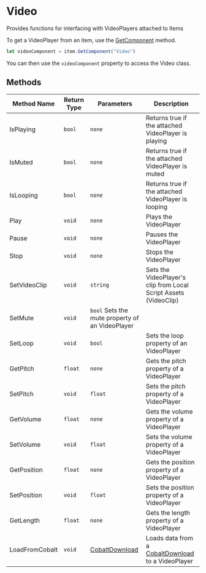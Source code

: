 # Video

Provides functions for interfacing with VideoPlayers attached to Items

To get a VideoPlayer from an item, use the [GetComponent](./../../item/getcomponent.md) method.

```js
let videoComponent = item.GetComponent("Video")
```

You can then use the `videoComponent` property to access the Video class.

## Methods

Method Name | Return Type | Parameters | Description
--- | --- | --- | ---
IsPlaying | `bool` | `none` | Returns true if the attached VideoPlayer is playing
IsMuted | `bool` | `none` | Returns true if the attached VideoPlayer is muted
IsLooping | `bool` | `none` | Returns true if the attached VideoPlayer is looping
Play | `void` | `none` | Plays the VideoPlayer
Pause | `void` | `none` | Pauses the VideoPlayer
Stop | `void` | `none` | Stops the VideoPlayer
SetVideoClip | `void` | `string` | Sets the VideoPlayer's clip from Local Script Assets (VideoClip)
SetMute | `void` | `bool` Sets the mute property of an VideoPlayer
SetLoop | `void` | `bool` | Sets the loop property of an VideoPlayer
GetPitch | `float` | `none` | Gets the pitch property of a VideoPlayer
SetPitch | `void` | `float` | Sets the pitch property of a VideoPlayer
GetVolume | `float` | `none` | Gets the volume property of a VideoPlayer
SetVolume | `void` | `float` | Sets the volume property of a VideoPlayer
GetPosition | `float` | `none` | Gets the position property of a VideoPlayer
SetPosition | `void` | `float` | Sets the position property of a VideoPlayer
GetLength | `float` | `none` | Gets the length property of a VideoPlayer
LoadFromCobalt | `void` | [CobaltDownload](./../../cobaltdownload/index.md)  | Loads data from a [CobaltDownload](./../../cobaltdownload/index.md) to a VideoPlayer
